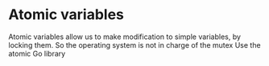 # Atomic variables

Atomic variables allow us to make modification to simple variables, by locking them.
So the operating system is not in charge of the mutex
Use the atomic Go library
